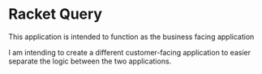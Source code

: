 # Racket Query

This application is intended to function as the business facing application

I am intending to create a different customer-facing application to easier separate the logic between the two applications.